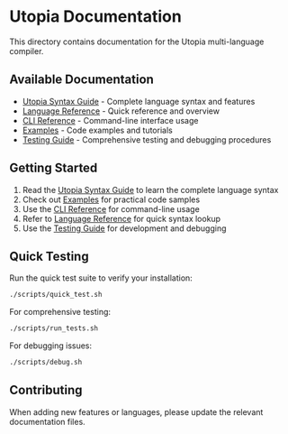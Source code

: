 # Utopia Documentation

This directory contains documentation for the Utopia multi-language compiler.

## Available Documentation

- [Utopia Syntax Guide](utopia-syntax.md) - Complete language syntax and features
- [Language Reference](language-reference.md) - Quick reference and overview
- [CLI Reference](cli-reference.md) - Command-line interface usage
- [Examples](examples.md) - Code examples and tutorials
- [Testing Guide](testing-guide.md) - Comprehensive testing and debugging procedures

## Getting Started

1. Read the [Utopia Syntax Guide](utopia-syntax.md) to learn the complete language syntax
2. Check out [Examples](examples.md) for practical code samples
3. Use the [CLI Reference](cli-reference.md) for command-line usage
4. Refer to [Language Reference](language-reference.md) for quick syntax lookup
5. Use the [Testing Guide](testing-guide.md) for development and debugging

## Quick Testing

Run the quick test suite to verify your installation:

```bash
./scripts/quick_test.sh
```

For comprehensive testing:

```bash
./scripts/run_tests.sh
```

For debugging issues:

```bash
./scripts/debug.sh
```

## Contributing

When adding new features or languages, please update the relevant documentation files. 